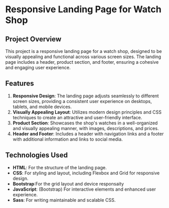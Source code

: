 # Responsive Landing Page for Watch Shop

## Project Overview

This project is a responsive landing page for a watch shop, designed to be visually appealing and functional across various screen sizes. The landing page includes a header, product section, and footer, ensuring a cohesive and engaging user experience.

## Features

1. **Responsive Design**: The landing page adjusts seamlessly to different screen sizes, providing a consistent user experience on desktops, tablets, and mobile devices.
2. **Visually Appealing Layout**: Utilizes modern design principles and CSS techniques to create an attractive and user-friendly interface.
3. **Product Section**: Showcases the shop's watches in a well-organized and visually appealing manner, with images, descriptions, and prices.
4. **Header and Footer**: Includes a header with navigation links and a footer with additional information and links to social media.

## Technologies Used

- **HTML**: For the structure of the landing page.
- **CSS**: For styling and layout, including Flexbox and Grid for responsive design.
- **Bootstrap**:For the grid layout and device responsaity
- **JavaScript**: (Bootstrap) For interactive elements and enhanced user experience.
- **Sass**: For writing maintainable and scalable CSS.
